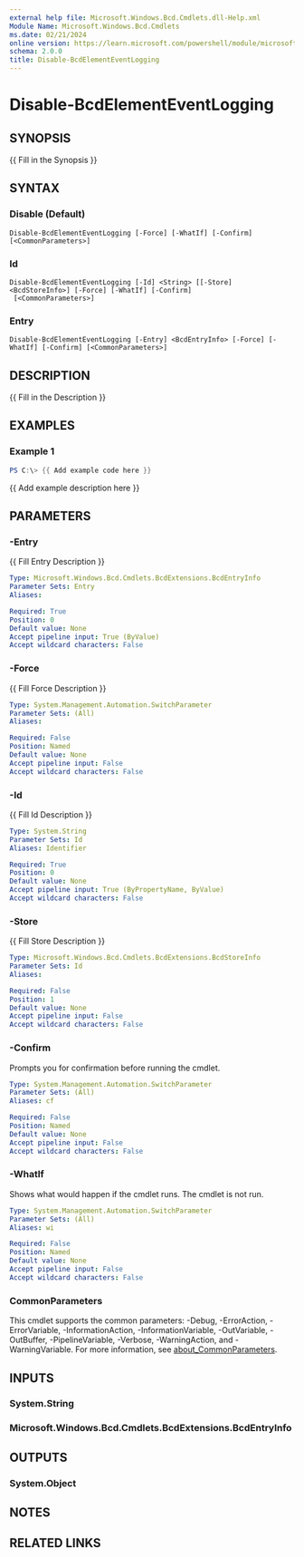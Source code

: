 ```yaml
---
external help file: Microsoft.Windows.Bcd.Cmdlets.dll-Help.xml
Module Name: Microsoft.Windows.Bcd.Cmdlets
ms.date: 02/21/2024
online version: https://learn.microsoft.com/powershell/module/microsoft.windows.bcd.cmdlets/disable-bcdelementeventlogging?view=windowsserver2025-ps&wt.mc_id=ps-gethelp
schema: 2.0.0
title: Disable-BcdElementEventLogging
---
```


# Disable-BcdElementEventLogging

## SYNOPSIS
{{ Fill in the Synopsis }}

## SYNTAX

### Disable (Default)
```
Disable-BcdElementEventLogging [-Force] [-WhatIf] [-Confirm] [<CommonParameters>]
```

### Id
```
Disable-BcdElementEventLogging [-Id] <String> [[-Store] <BcdStoreInfo>] [-Force] [-WhatIf] [-Confirm]
 [<CommonParameters>]
```

### Entry
```
Disable-BcdElementEventLogging [-Entry] <BcdEntryInfo> [-Force] [-WhatIf] [-Confirm] [<CommonParameters>]
```

## DESCRIPTION
{{ Fill in the Description }}

## EXAMPLES

### Example 1
```powershell
PS C:\> {{ Add example code here }}
```

{{ Add example description here }}

## PARAMETERS

### -Entry
{{ Fill Entry Description }}

```yaml
Type: Microsoft.Windows.Bcd.Cmdlets.BcdExtensions.BcdEntryInfo
Parameter Sets: Entry
Aliases:

Required: True
Position: 0
Default value: None
Accept pipeline input: True (ByValue)
Accept wildcard characters: False
```

### -Force
{{ Fill Force Description }}

```yaml
Type: System.Management.Automation.SwitchParameter
Parameter Sets: (All)
Aliases:

Required: False
Position: Named
Default value: None
Accept pipeline input: False
Accept wildcard characters: False
```

### -Id
{{ Fill Id Description }}

```yaml
Type: System.String
Parameter Sets: Id
Aliases: Identifier

Required: True
Position: 0
Default value: None
Accept pipeline input: True (ByPropertyName, ByValue)
Accept wildcard characters: False
```

### -Store
{{ Fill Store Description }}

```yaml
Type: Microsoft.Windows.Bcd.Cmdlets.BcdExtensions.BcdStoreInfo
Parameter Sets: Id
Aliases:

Required: False
Position: 1
Default value: None
Accept pipeline input: False
Accept wildcard characters: False
```

### -Confirm
Prompts you for confirmation before running the cmdlet.

```yaml
Type: System.Management.Automation.SwitchParameter
Parameter Sets: (All)
Aliases: cf

Required: False
Position: Named
Default value: None
Accept pipeline input: False
Accept wildcard characters: False
```

### -WhatIf
Shows what would happen if the cmdlet runs.
The cmdlet is not run.

```yaml
Type: System.Management.Automation.SwitchParameter
Parameter Sets: (All)
Aliases: wi

Required: False
Position: Named
Default value: None
Accept pipeline input: False
Accept wildcard characters: False
```

### CommonParameters
This cmdlet supports the common parameters: -Debug, -ErrorAction, -ErrorVariable, -InformationAction, -InformationVariable, -OutVariable, -OutBuffer, -PipelineVariable, -Verbose, -WarningAction, and -WarningVariable. For more information, see [about_CommonParameters](http://go.microsoft.com/fwlink/?LinkID=113216).

## INPUTS

### System.String

### Microsoft.Windows.Bcd.Cmdlets.BcdExtensions.BcdEntryInfo

## OUTPUTS

### System.Object
## NOTES

## RELATED LINKS
